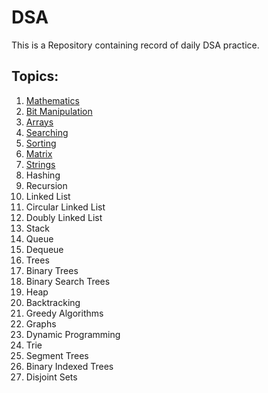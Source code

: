 # DSA
This is a Repository containing record of daily DSA practice.

## Topics:
1. [Mathematics](./Mathematics)
2. [Bit Manipulation](https://github.com/IshitaBisaria/DSA/tree/main/Bit%20Manipulation)
3. [Arrays](https://github.com/IshitaBisaria/DSA/tree/main/Arrays)
4. [Searching](https://github.com/IshitaBisaria/DSA/tree/main/Searching)
5. [Sorting](https://github.com/IshitaBisaria/DSA/tree/main/Sorting)
6. [Matrix](https://github.com/IshitaBisaria/DSA/tree/main/Matrix)
7. [Strings](https://github.com/IshitaBisaria/DSA/tree/main/Strings)
8. Hashing
9. Recursion
10. Linked List
11. Circular Linked List
12. Doubly Linked List
13. Stack
14. Queue
15. Dequeue
16. Trees
17. Binary Trees
18. Binary Search Trees
19. Heap
20. Backtracking
21. Greedy Algorithms
22. Graphs
23. Dynamic Programming
24. Trie
25. Segment Trees
26. Binary Indexed Trees
27. Disjoint Sets
